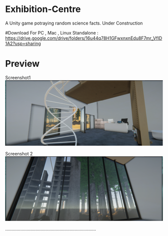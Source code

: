 # Exhibition-Centre
A Unity game potraying random science facts. Under Construction

#Download
For PC , Mac , Linux Standalone : https://drive.google.com/drive/folders/16u44q78H1GFwxnxnEdu8F7mr_VfID1A2?usp=sharing

# Preview 
Screenshot1
<img src ="https://github.com/Akshit17/Exhibition-Centre/blob/master/Screenshots/Desktop%20Screenshot%202021.03.19%20-%2018.01.04.96%20(3).png" />

Screenshot 2
<img src ="https://github.com/Akshit17/Exhibition-Centre/blob/master/Screenshots/Desktop%20Screenshot%202021.03.19%20-%2018.02.10.16%20(2).png" />

........................................................................
